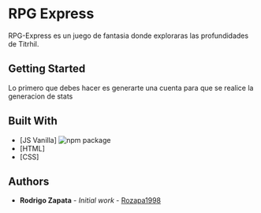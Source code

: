 # RPG Express

RPG-Express es un juego de fantasia donde exploraras las profundidades de Titrhil.

## Getting Started

Lo primero que debes hacer es generarte una cuenta para que se realice la generacion de stats

## Built With

* [JS Vanilla] ![npm package](https://img.shields.io/badge/npm%20package-v1-brightgreen.svg)
* [HTML]
* [CSS]

## Authors

* **Rodrigo Zapata** - *Initial work* - [Rozapa1998](https://github.com/rozapa1998)

